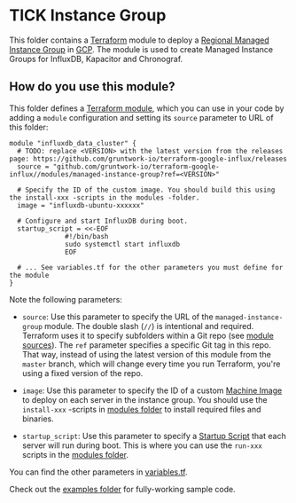 # TICK Instance Group

This folder contains a [Terraform](https://www.terraform.io/) module to deploy a [Regional Managed Instance Group](https://cloud.google.com/compute/docs/instance-groups/#managed_instance_groups) 
in [GCP](https://cloud.google.com/). The module is used to create Managed Instance Groups for InfluxDB, Kapacitor and Chronograf.

## How do you use this module?

This folder defines a [Terraform module](https://www.terraform.io/docs/modules/usage.html), which you can use in your
code by adding a `module` configuration and setting its `source` parameter to URL of this folder:

```hcl
module "influxdb_data_cluster" {
  # TODO: replace <VERSION> with the latest version from the releases page: https://github.com/gruntwork-io/terraform-google-influx/releases
  source = "github.com/gruntwork-io/terraform-google-influx//modules/managed-instance-group?ref=<VERSION>"

  # Specify the ID of the custom image. You should build this using the install-xxx -scripts in the modules -folder.
  image = "influxdb-ubuntu-xxxxxx"
  
  # Configure and start InfluxDB during boot. 
  startup_script = <<-EOF
              #!/bin/bash
              sudo systemctl start influxdb
              EOF
  
  # ... See variables.tf for the other parameters you must define for the module
}
```

Note the following parameters:

* `source`: Use this parameter to specify the URL of the `managed-instance-group` module. The double slash (`//`) is 
  intentional and required. Terraform uses it to specify subfolders within a Git repo (see [module 
  sources](https://www.terraform.io/docs/modules/sources.html)). The `ref` parameter specifies a specific Git tag in 
  this repo. That way, instead of using the latest version of this module from the `master` branch, which 
  will change every time you run Terraform, you're using a fixed version of the repo.

* `image`: Use this parameter to specify the ID of a custom [Machine Image](https://cloud.google.com/compute/docs/images) 
to deploy on each server in the instance group. You should use the `install-xxx` -scripts in [modules folder](https://github.com/gruntwork-io/terraform-google-influx/tree/master/modules)
to install required files and binaries.
  
* `startup_script`: Use this parameter to specify a [Startup Script](https://cloud.google.com/compute/docs/startupscript) 
that each server will run during boot. This is where you can use the `run-xxx` scripts in the [modules folder](https://github.com/gruntwork-io/terraform-google-influx/tree/master/modules). 

You can find the other parameters in [variables.tf](https://github.com/gruntwork-io/terraform-google-influx/blob/master/modules/managed-instance-group/variables.tf).

Check out the [examples folder](https://github.com/gruntwork-io/terraform-google-influx/tree/master/examples) for fully-working sample code.
